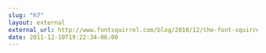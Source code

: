 ```yaml
---
slug: "h7"
layout: external
external_url: http://www.fontsquirrel.com/blog/2010/12/the-font-squirrel-api
date: 2011-12-10T19:22:34-06:00
---
```

